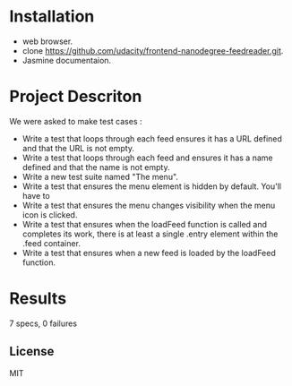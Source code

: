 # Installation
- web browser.
- clone  https://github.com/udacity/frontend-nanodegree-feedreader.git.
- Jasmine documentaion.


# Project Descriton
We were asked to make test cases :
  - Write a test that loops through each feed ensures it has a URL defined and that the URL is not empty.
- Write a test that loops through each feed and ensures it has a name defined and that the name is not empty.
- Write a new test suite named "The menu".
- Write a test that ensures the menu element is hidden by default. You'll have to 
- Write a test that ensures the menu changes visibility when the menu icon is clicked. 
- Write a test that ensures when the loadFeed function is called and completes its work, there is at least a single .entry element within the .feed container. 
- Write a test that ensures when a new feed is loaded by the loadFeed function.
  
# Results 
7 specs, 0 failures




License
----

MIT




 